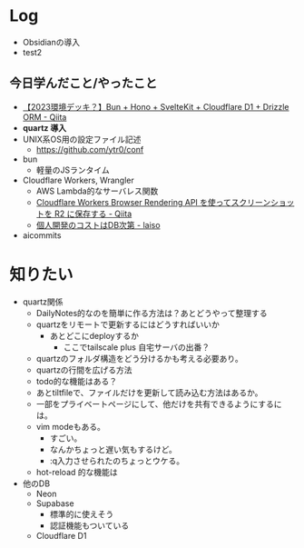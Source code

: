 
# Log

- Obsidianの導入
- test2

## 今日学んだこと/やったこと

- [【2023環境デッキ？】Bun + Hono + SvelteKit + Cloudflare D1 + Drizzle ORM - Qiita](https://qiita.com/r-terao/items/7cc079f92b7a47eac996)
- **quartz 導入**
- UNIX系OS用の設定ファイル記述
	- https://github.com/ytr0/conf
- bun 
	- 軽量のJSランタイム
- Cloudflare Workers, Wrangler
	- AWS Lambda的なサーバレス関数
	- [Cloudflare Workers Browser Rendering API を使ってスクリーンショットを R2 に保存する - Qiita](https://qiita.com/khayama/items/51074d2476ad49d7e27c)
	- [個人開発のコストはDB次第 - laiso](https://laiso.hatenablog.com/entry/nope-sql)
- aicommits




# 知りたい
- quartz関係
	- DailyNotes的なのを簡単に作る方法は？あとどうやって整理する
	- quartzをリモートで更新するにはどうすればいいか
		- あとどこにdeployするか
			- ここでtailscale plus 自宅サーバの出番？
	- quartzのフォルダ構造をどう分けるかも考える必要あり。
	- quartzの行間を広げる方法
	- todo的な機能はある？
	- あとtiltfileで、ファイルだけを更新して読み込む方法はあるか。
	- 一部をプライベートページにして、他だけを共有できるようにするには。
	- vim modeもある。
		- すごい。
		- なんかちょっと遅い気もするけど。
		- :q入力させられたのちょっとウケる。
	- hot-reload 的な機能は
- 他のDB
	- Neon
	- Supabase 
		- 標準的に使えそう
		- 認証機能もついている
	- Cloudflare D1